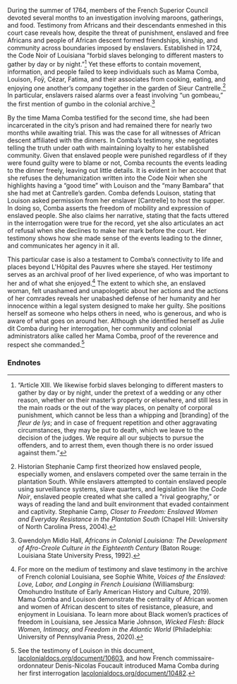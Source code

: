 During the summer of 1764, members of the French Superior Council devoted several months to an investigation involving maroons, gatherings, and food. Testimony from Africans and their descendants enmeshed in this court case reveals how, despite the threat of punishment, enslaved and free Africans and people of African descent formed friendships, kinship, and community across boundaries imposed by enslavers. Established in 1724, the Code Noir of Louisiana “forbid slaves belonging to different masters to gather by day or by night.”[^i] Yet these efforts to contain movement, information, and people failed to keep individuals such as Mama Comba, Louison, Foÿ, Cézar, Fatima, and their associates from cooking, eating, and enjoying one another’s company together in the garden of Sieur Cantrelle.[^ii] In particular, enslavers raised alarms over a feast involving “un gombeau,” the first mention of gumbo in the colonial archive.[^iii]  

By the time Mama Comba testified for the second time, she had been incarcerated in the city’s prison and had remained there for nearly two months while awaiting trial. This was the case for all witnesses of African descent affiliated with the dinners. In Comba’s testimony, she negotiates telling the truth under oath with maintaining loyalty to her established community. Given that enslaved people were punished regardless of if they were found guilty were to blame or not, Comba recounts the events leading to the dinner freely, leaving out little details. It is evident in her account that she refuses the dehumanization written into the Code Noir when she highlights having a “good time” with Louison and the “many Bambara” that she had met at Cantrelle’s garden. Comba defends Louison, stating that Louison asked permission from her enslaver [Cantrelle] to host the supper. In doing so, Comba asserts the freedom of mobility and expression of enslaved people. She also claims her narrative, stating that the facts uttered in the interrogation were true for the record, yet she also articulates an act of refusal when she declines to make her mark before the court. Her testimony shows how she made sense of the events leading to the dinner, and communicates her agency in it all.  

This particular case is also a testament to Comba’s connectivity to life and places beyond L'Hôpital des Pauvres where she stayed. Her testimony serves as an archival proof of her lived experience, of who was important to her and of what she enjoyed.[^iv] The extent to which she, an enslaved woman, felt unashamed and unapologetic about her actions and the actions of her comrades reveals her unabashed defense of her humanity and her innocence within a legal system designed to make her guilty. She positions herself as someone who helps others in need, who is generous, and who is aware of what goes on around her. Although she identified herself as Julie dit Comba during her interrogation, her community and colonial administrators alike called her Mama Comba, proof of the reverence and respect she commanded.[^v]
  
### Endnotes  
  
[^i]: “Article XIII. We likewise forbid slaves belonging to different masters to gather by day or by night, under the pretext of a wedding or any other reason, whether on their master’s property or elsewhere, and still less in the main roads or the out of the way places, on penalty of corporal punishment, which cannot be less than a whipping and [branding] of the *fleur de lys*; and in case of frequent repetition and other aggravating circumstances, they may be put to death, which we leave to the decision of the judges. We require all our subjects to pursue the offenders, and to arrest them, even though there is no order issued against them.”  

[^ii]: Historian Stephanie Camp first theorized how enslaved people, especially women, and enslavers competed over the same terrain in the plantation South. While enslavers attempted to contain enslaved people using surveillance systems, slave quarters, and legislation like the *Code Noir*, enslaved people created what she called a “rival geography,” or ways of reading the land and built environment that evaded containment and captivity. Stephanie Camp, *Closer to Freedom: Enslaved Women and Everyday Resistance in the Plantation South* (Chapel Hill: University of North Carolina Press, 2004).  
  
[^iii]: Gwendolyn Midlo Hall, *Africans in Colonial Louisiana: The Development of Afro-Creole Culture in the Eighteenth Century* (Baton Rouge: Louisiana State University Press, 1992).  
  
[^iv]: For more on the medium of testimony and slave testimony in the archive of French colonial Louisiana, see Sophie White, *Voices of the Enslaved: Love, Labor, and Longing in French Louisiana* (Williamsburg: Omohundro Institute of Early American History and Culture, 2019). Mama Comba and Louison demonstrate the centrality of African women and women of African descent to sites of resistance, pleasure, and enjoyment in Louisiana. To learn more about Black women’s practices of freedom in Louisiana, see Jessica Marie Johnson, *Wicked Flesh: Black Women, Intimacy, and Freedom in the Atlantic World* (Philadelphia: University of Pennsylvania Press, 2020). 

[^v]: See the testimony of Louison in this document, [lacolonialdocs.org/document/10603](lacolonialdocs.org/document/10603), and how French commissaire-ordonnateur Denis-Nicolas Foucault introduced Mama Comba during her first interrogation [lacolonialdocs.org/document/10482](lacolonialdocs.org/document/10482).